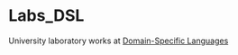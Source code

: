 # Labs_DSL

University laboratory works at [Domain-Specific Languages](https://en.wikipedia.org/wiki/Domain-specific_language)
